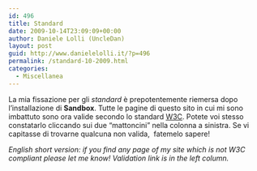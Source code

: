 ```yaml
---
id: 496
title: Standard
date: 2009-10-14T23:09:09+00:00
author: Daniele Lolli (UncleDan)
layout: post
guid: http://www.danielelolli.it/?p=496
permalink: /standard-10-2009.html
categories:
  - Miscellanea
---
```

La mia fissazione per gli _standard_ è prepotentemente riemersa dopo l&#8217;installazione di **Sandbox**. Tutte le pagine di questo sito in cui mi sono imbattuto sono ora valide secondo lo standard <a title="World Wide Web Consortium" href="http://www.w3.org/" target="_blank">W3C</a>. Potete voi stesso constatarlo cliccando sui due &#8220;mattoncini&#8221; nella colonna a sinistra. Se vi capitasse di trovarne qualcuna non valida,  fatemelo sapere!

_English short version: if you find any page of my site which is not W3C compliant please let me know! Validation link is in the left column._